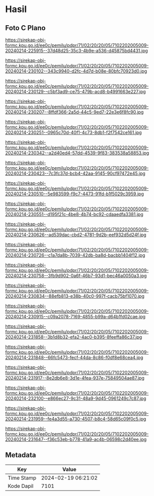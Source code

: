 # Hasil

## Foto C Plano

https://sirekap-obj-formc.kpu.go.id/ee0c/pemilu/pdpr/71/02/20/20/05/7102202005009-20240214-225915--37d48d25-35c3-4b9e-a536-d45875bd4431.jpg

https://sirekap-obj-formc.kpu.go.id/ee0c/pemilu/pdpr/71/02/20/20/05/7102202005009-20240214-230102--343c9940-d2fc-4d7d-b08e-80bfc70923d0.jpg

https://sirekap-obj-formc.kpu.go.id/ee0c/pemilu/pdpr/71/02/20/20/05/7102202005009-20240214-230129--c5bf3ad9-ce75-479b-acd8-b4991663e227.jpg

https://sirekap-obj-formc.kpu.go.id/ee0c/pemilu/pdpr/71/02/20/20/05/7102202005009-20240214-230207--8ffdf366-2a5d-44c5-9ed7-22e3e6f8fc90.jpg

https://sirekap-obj-formc.kpu.go.id/ee0c/pemilu/pdpr/71/02/20/20/05/7102202005009-20240214-230251--0965c70d-40f1-4c73-8db1-f2f7542ce161.jpg

https://sirekap-obj-formc.kpu.go.id/ee0c/pemilu/pdpr/71/02/20/20/05/7102202005009-20240214-230342--a2d40ed4-57dd-4539-9f83-383538a58853.jpg

https://sirekap-obj-formc.kpu.go.id/ee0c/pemilu/pdpr/71/02/20/20/05/7102202005009-20240214-230423--7c3fc37d-bcb4-42aa-9145-90cf97472e45.jpg

https://sirekap-obj-formc.kpu.go.id/ee0c/pemilu/pdpr/71/02/20/20/05/7102202005009-20240214-230510--5e983599-f9c7-4473-91fd-b1f5029c3959.jpg

https://sirekap-obj-formc.kpu.go.id/ee0c/pemilu/pdpr/71/02/20/20/05/7102202005009-20240214-230551--d195f21c-4be8-4b74-bc92-cdaaedfa3381.jpg

https://sirekap-obj-formc.kpu.go.id/ee0c/pemilu/pdpr/71/02/20/20/05/7102202005009-20240214-230626--ad539dac-cbd2-4781-9d2b-eef932d5d24f.jpg

https://sirekap-obj-formc.kpu.go.id/ee0c/pemilu/pdpr/71/02/20/20/05/7102202005009-20240214-230726--c1a7da8b-7039-42db-ba8d-bacbb1404f12.jpg

https://sirekap-obj-formc.kpu.go.id/ee0c/pemilu/pdpr/71/02/20/20/05/7102202005009-20240214-230758--3fb9d902-0a6f-46b7-93d1-bec46a0050a3.jpg

https://sirekap-obj-formc.kpu.go.id/ee0c/pemilu/pdpr/71/02/20/20/05/7102202005009-20240214-230834--88efb813-e38b-40c0-997f-cacb75bf1070.jpg

https://sirekap-obj-formc.kpu.go.id/ee0c/pemilu/pdpr/71/02/20/20/05/7102202005009-20240214-230915--c09a2078-7169-4855-b99a-d64b1fd02cae.jpg

https://sirekap-obj-formc.kpu.go.id/ee0c/pemilu/pdpr/71/02/20/20/05/7102202005009-20240214-231858--3b1d8b32-efa2-4ac0-b395-8feeffa86c37.jpg

https://sirekap-obj-formc.kpu.go.id/ee0c/pemilu/pdpr/71/02/20/20/05/7102202005009-20240214-231848--66fc5473-fecf-44da-8c86-f0df8e68cea4.jpg

https://sirekap-obj-formc.kpu.go.id/ee0c/pemilu/pdpr/71/02/20/20/05/7102202005009-20240214-231917--8e2db6e8-3d1e-4fea-937e-75849504ae87.jpg

https://sirekap-obj-formc.kpu.go.id/ee0c/pemilu/pdpr/71/02/20/20/05/7102202005009-20240214-232100--e866ec27-9c31-48a9-9d45-0961249c7c87.jpg

https://sirekap-obj-formc.kpu.go.id/ee0c/pemilu/pdpr/71/02/20/20/05/7102202005009-20240214-231959--fe4a3d55-a730-4507-b8c4-58d65c09f0c5.jpg

https://sirekap-obj-formc.kpu.go.id/ee0c/pemilu/pdpr/71/02/20/20/05/7102202005009-20240214-231647--f36c53eb-b778-41a9-ac4b-06598c2d40ee.jpg


## Metadata

| Key        | Value               |
| ---------- | ------------------- |
| Time Stamp | 2024-02-19 06:21:02 |
| Kode Dapil | 7101                |



